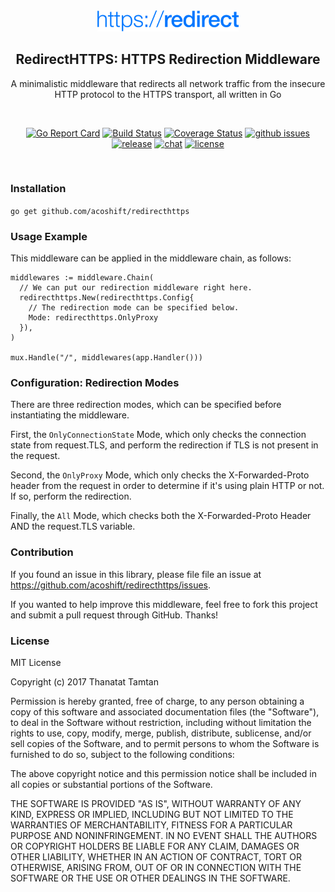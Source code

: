 <div align="center">
  <img src="logo@2x.png" alt="Logo" width='45%' />

  <h2>RedirectHTTPS: HTTPS Redirection Middleware</h2>
  <p>A minimalistic middleware that redirects all network traffic from the insecure HTTP protocol to the HTTPS transport, all written in Go<p>
</div>

<br />

<div align="center">

[![Go Report Card](https://goreportcard.com/badge/github.com/acoshift/redirecthttps?style=flat-square)](https://goreportcard.com/report/github.com/acoshift/redirecthttps)
[![Build Status](https://travis-ci.org/acoshift/redirecthttps.svg?branch=master)](https://travis-ci.org/acoshift/redirecthttps)
[![Coverage Status](https://coveralls.io/repos/github/acoshift/redirecthttps/badge.svg?branch=master)](https://coveralls.io/github/acoshift/redirecthttps?branch=master)
[![github issues](https://img.shields.io/github/issues/acoshift/redirecthttps.svg?style=flat-square)](https://github.com/acoshift/redirecthttps/issues?q=is%3Aopen+is%3Aissue)
[![release](https://img.shields.io/github/release/acoshift/redirecthttps.svg?style=flat-square)](https://github.com/acoshift/redirecthttps/releases)
[![chat](https://img.shields.io/badge/community-%20chat-00BCD4.svg?style=flat-square)](https://gitter.im/acoshift)
[![license](https://img.shields.io/github/license/acoshift/redirecthttps.svg?style=flat-square)]()

</div>

<br />

### Installation

`go get github.com/acoshift/redirecthttps`

### Usage Example

This middleware can be applied in the middleware chain, as follows:

```
middlewares := middleware.Chain(
  // We can put our redirection middleware right here.
  redirecthttps.New(redirecthttps.Config{
    // The redirection mode can be specified below.
    Mode: redirecthttps.OnlyProxy
  }),
)

mux.Handle("/", middlewares(app.Handler()))
```

### Configuration: Redirection Modes

There are three redirection modes, which can be specified before instantiating the middleware.

First, the `OnlyConnectionState` Mode, which only checks the connection state from request.TLS, and perform the redirection if TLS is not present in the request.

Second, the `OnlyProxy` Mode, which only checks the X-Forwarded-Proto header from the request in order to determine if it's using plain HTTP or not. If so, perform the redirection.

Finally, the `All` Mode, which checks both the X-Forwarded-Proto Header AND the request.TLS variable.

### Contribution

If you found an issue in this library, please file file an issue at https://github.com/acoshift/redirecthttps/issues.

If you wanted to help improve this middleware, feel free to fork this project and submit a pull request through GitHub. Thanks!

### License

MIT License

Copyright (c) 2017 Thanatat Tamtan

Permission is hereby granted, free of charge, to any person obtaining a copy
of this software and associated documentation files (the "Software"), to deal
in the Software without restriction, including without limitation the rights
to use, copy, modify, merge, publish, distribute, sublicense, and/or sell
copies of the Software, and to permit persons to whom the Software is
furnished to do so, subject to the following conditions:

The above copyright notice and this permission notice shall be included in all
copies or substantial portions of the Software.

THE SOFTWARE IS PROVIDED "AS IS", WITHOUT WARRANTY OF ANY KIND, EXPRESS OR
IMPLIED, INCLUDING BUT NOT LIMITED TO THE WARRANTIES OF MERCHANTABILITY,
FITNESS FOR A PARTICULAR PURPOSE AND NONINFRINGEMENT. IN NO EVENT SHALL THE
AUTHORS OR COPYRIGHT HOLDERS BE LIABLE FOR ANY CLAIM, DAMAGES OR OTHER
LIABILITY, WHETHER IN AN ACTION OF CONTRACT, TORT OR OTHERWISE, ARISING FROM,
OUT OF OR IN CONNECTION WITH THE SOFTWARE OR THE USE OR OTHER DEALINGS IN THE
SOFTWARE.
